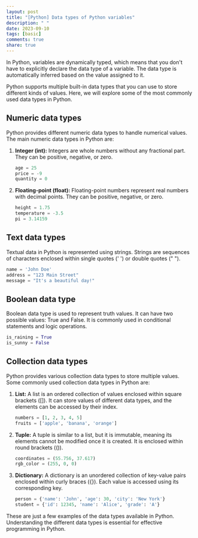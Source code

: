 ```yaml
---
layout: post
title: "[Python] Data types of Python variables"
description: " "
date: 2023-09-10
tags: [basic]
comments: true
share: true
---
```


In Python, variables are dynamically typed, which means that you don't have to explicitly declare the data type of a variable. The data type is automatically inferred based on the value assigned to it.

Python supports multiple built-in data types that you can use to store different kinds of values. Here, we will explore some of the most commonly used data types in Python.

## Numeric data types

Python provides different numeric data types to handle numerical values. The main numeric data types in Python are:

1. **Integer (int):** Integers are whole numbers without any fractional part. They can be positive, negative, or zero.
   
    ```python
    age = 25
    price = -9
    quantity = 0
    ```

2. **Floating-point (float):** Floating-point numbers represent real numbers with decimal points. They can be positive, negative, or zero.
   
    ```python
    height = 1.75
    temperature = -3.5
    pi = 3.14159
    ```

## Text data types

Textual data in Python is represented using strings. Strings are sequences of characters enclosed within single quotes (' ') or double quotes (" ").

```python
name = 'John Doe'
address = "123 Main Street"
message = "It's a beautiful day!"
```

## Boolean data type

Boolean data type is used to represent truth values. It can have two possible values: True and False. It is commonly used in conditional statements and logic operations.

```python
is_raining = True
is_sunny = False
```

## Collection data types

Python provides various collection data types to store multiple values. Some commonly used collection data types in Python are:

1. **List:** A list is an ordered collection of values enclosed within square brackets ([]). It can store values of different data types, and the elements can be accessed by their index.

    ```python
    numbers = [1, 2, 3, 4, 5]
    fruits = ['apple', 'banana', 'orange']
    ```

2. **Tuple:** A tuple is similar to a list, but it is immutable, meaning its elements cannot be modified once it is created. It is enclosed within round brackets (()).
   
    ```python
    coordinates = (55.756, 37.617)
    rgb_color = (255, 0, 0)
    ```

3. **Dictionary:** A dictionary is an unordered collection of key-value pairs enclosed within curly braces ({}). Each value is accessed using its corresponding key.

    ```python
    person = {'name': 'John', 'age': 30, 'city': 'New York'}
    student = {'id': 12345, 'name': 'Alice', 'grade': 'A'}
    ```

These are just a few examples of the data types available in Python. Understanding the different data types is essential for effective programming in Python.